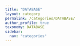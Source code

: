 ```yaml
---
title: "DATABASE"
layout: category
permalink: /categories/DATABASE/
author_profile: true
taxonomy: DATABASE
sidebar:
  nav: "categories"
---
```

